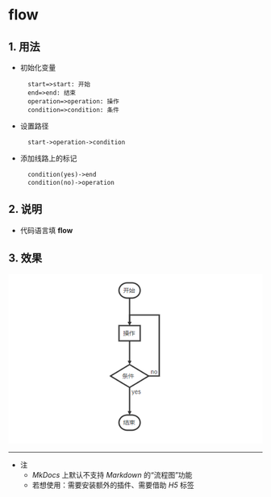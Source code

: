 # flow

## 1. 用法

- 初始化变量

        start=>start: 开始
        end=>end: 结束
        operation=>operation: 操作
        condition=>condition: 条件

- 设置路径

        start->operation->condition

- 添加线路上的标记

        condition(yes)->end
        condition(no)->operation

## 2. 说明

- 代码语言填 **flow**

## 3. 效果

![](.\imgs\19-01_flow.png)

***

- 注
    - *MkDocs* 上默认不支持 *Markdown* 的“流程图”功能
    - 若想使用：需要安装额外的插件、需要借助 *H5* 标签